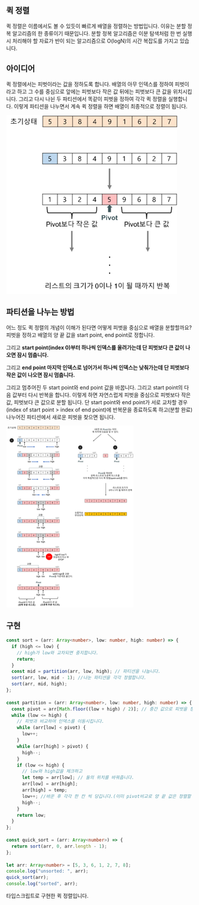 ## 퀵 정렬

퀵 정렬은 이름에서도 볼 수 있듯이 빠르게 배열을 정렬하는 방법입니다. 이유는 분할 정복 알고리즘의 한 종류이기 때문입니다. 분할 정복 알고리즘은 이분 탐색처럼 한 번 실행시 처리해야 할 자료가 반이 되는 알고리즘으로 O(logN)의 시간 복잡도를 가지고 있습니다.

## 아이디어

퀵 정렬에서는 피벗이라는 값을 정하도록 합니다. 배열의 아무 인덱스를 정하여 피벗이라고 하고 그 수를 중심으로 앞에는 피벗보다 작은 값 뒤에는 피벗보다 큰 값을 위치시킵니다. 그리고 다시 나뉜 두 파티션에서 똑같이 피벗을 정하여 각각 퀵 정렬을 실행합니다. 이렇게 파티션을 나누면서 계속 퀵 정렬을 하면 배열이 최종적으로 정렬이 됩니다.

<img src="./img/quick-sort-concepts.png" alt="퀵정렬아이디어" style="zoom:48%;" />

## 파티션을 나누는 방법

어느 정도 퀵 정렬의 개념이 이해가 된다면 어떻게 피벗을 중심으로 배열을 분할할까요? 피벗을 정하고 배열의 양 끝 값을 start point, end point로 정합니다.

그리고 <strong>start point(index 0)부터 하나씩 인덱스를 올려가는데 단 피벗보다 큰 값이 나오면 잠시 멈춥니다. </strong>

그리고 <strong>end point 마지막 인덱스로 넘어가서 하나씩 인덱스는 낮춰가는데 단 피벗보다 작은 값이 나오면 잠시 멈춥니다.</strong>

그리고 멈추어진 두 start point와 end point 값을 바꿉니다. 그리고 start point의 다음 값부터 다시 반복을 합니다. 이렇게 하면 자연스럽게 피벗을 중심으로 피벗보다 작은 값, 피벗보다 큰 값으로 분할 됩니다. 단 start point와 end point가 서로 교차할 경우(index of start point > index of end point)에 반복문을 종료하도록 하고(분할 완료) 나누어진 파티션에서 새로운 피벗을 찾으면 됩니다.

<img src="./img/quick-sort2.png" alt="퀵정렬아이디어" style="zoom:48%;" />

## 구현

```typescript
const sort = (arr: Array<number>, low: number, high: number) => {
  if (high <= low) {
    // high가 low와 교차되면 중지합니다.
    return;
  }
  const mid = partition(arr, low, high); // 파티션을 나눕니다.
  sort(arr, low, mid - 1); //나눈 파티션을 각각 정렬합니다.
  sort(arr, mid, high);
};

const partition = (arr: Array<number>, low: number, high: number) => {
  const pivot = arr[Math.floor((low + high) / 2)]; // 중간 값으로 피벗을 정합니다.
  while (low <= high) {
    // 피벗과 비교하여 인덱스를 이동시킵니다.
    while (arr[low] < pivot) {
      low++;
    }
    while (arr[high] > pivot) {
      high--;
    }
    if (low <= high) {
      // low와 high값을 체크하고
      let temp = arr[low]; // 둘의 위치를 바꿔줍니다.
      arr[low] = arr[high];
      arr[high] = temp;
      low++; //바꾼 후 각각 한 칸 씩 당깁니다.(이미 pivot비교로 양 끝 값은 정렬할 필요가 없습니다.)
      high--;
    }
    return low;
  }
};

const quick_sort = (arr: Array<number>) => {
  return sort(arr, 0, arr.length - 1);
};

let arr: Array<number> = [5, 3, 6, 1, 2, 7, 8];
console.log("unsorted: ", arr);
quick_sort(arr);
console.log("sorted", arr);
```

타입스크립트로 구현한 퀵 정렬입니다.
